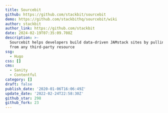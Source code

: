 ```yaml
---
title: Sourcebit
github: https://github.com/stackbit/sourcebit
demo: https://github.com/stackbithq/sourcebit/wiki
author: stackbit
author_link: https://github.com/stackbit
date: 2024-02-19T07:35:09.708Z
description: >-
  Sourcebit helps developers build data-driven JAMstack sites by pulling data
  from any third-party resource
ssg:
  - Hugo
css: []
cms:
  - Sanity
  - Contentful
category: []
draft: false
publish_date: '2020-01-06T16:06:49Z'
update_date: '2022-02-24T22:58:30Z'
github_star: 298
github_fork: 23
---
```

